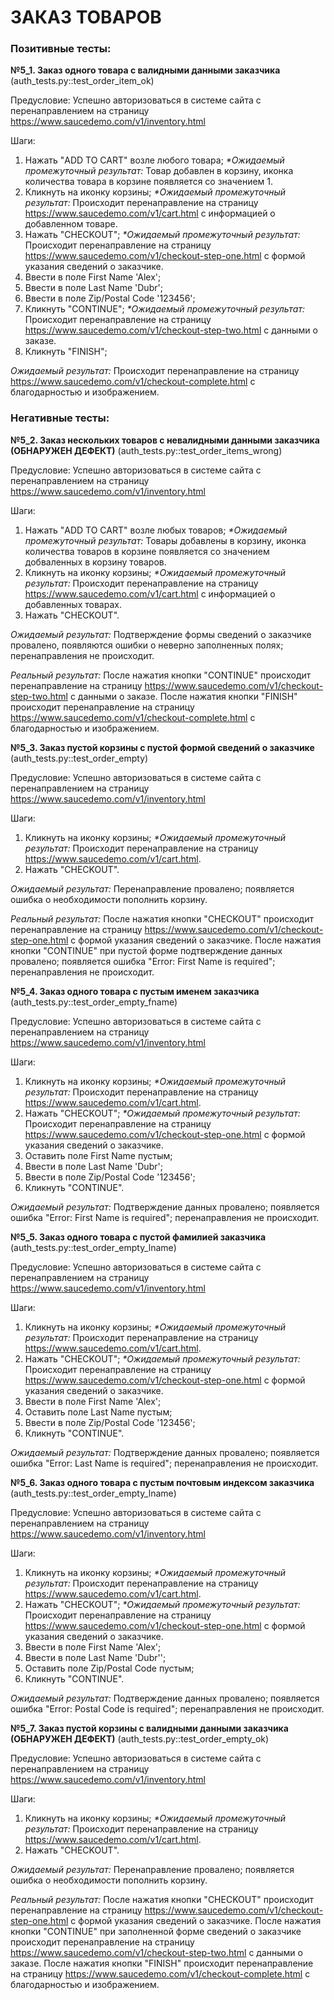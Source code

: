 # ЗАКАЗ ТОВАРОВ

### Позитивные тесты:

**№5_1. Заказ одного товара с валидными данными заказчика**
(auth_tests.py::test_order_item_ok)

Предусловие: Успешно авторизоваться в системе сайта с перенаправлением на страницу 
https://www.saucedemo.com/v1/inventory.html 

Шаги:
1. Нажать "ADD TO CART" возле любого товара;
_*Ожидаемый промежуточный результат:_
Товар добавлен в корзину, иконка количества товара в корзине появляется со значением 1.
2. Кликнуть на иконку корзины;
_*Ожидаемый промежуточный результат:_
Происходит перенаправление на страницу https://www.saucedemo.com/v1/cart.html с информацией о
добавленном товаре.
3. Нажать "CHECKOUT";
_*Ожидаемый промежуточный результат:_
Происходит перенаправление на страницу https://www.saucedemo.com/v1/checkout-step-one.html с формой
указания сведений о заказчике.
4. Ввести в поле First Name 'Alex';
5. Ввести в поле Last Name 'Dubr';
6. Ввести в поле Zip/Postal Code '123456';
7. Кликнуть "CONTINUE";
_*Ожидаемый промежуточный результат:_
Происходит перенаправление на страницу https://www.saucedemo.com/v1/checkout-step-two.html с данными
о заказе.
8. Кликнуть "FINISH";

_Ожидаемый результат:_
Происходит перенаправление на страницу https://www.saucedemo.com/v1/checkout-complete.html с 
благодарностью и изображением.



### Негативные тесты:

**№5_2. Заказ нескольких товаров с невалидными данными заказчика (ОБНАРУЖЕН ДЕФЕКТ)**
(auth_tests.py::test_order_items_wrong)

Предусловие: Успешно авторизоваться в системе сайта с перенаправлением на страницу 
https://www.saucedemo.com/v1/inventory.html 

Шаги:
1. Нажать "ADD TO CART" возле любых товаров;
_*Ожидаемый промежуточный результат:_
Товары добавлены в корзину, иконка количества товаров в корзине появляется со значением добваленных в 
корзину товаров.
2. Кликнуть на иконку корзины;
_*Ожидаемый промежуточный результат:_
Происходит перенаправление на страницу https://www.saucedemo.com/v1/cart.html с информацией о
добавленных товарах.
3. Нажать "CHECKOUT".

_Ожидаемый результат:_
Подтверждение формы сведений о заказчике провалено, появляются ошибки о неверно заполненных полях;
перенаправления не происходит.

_Реальный результат:_
После нажатия кнопки "CONTINUE" происходит перенаправление на страницу 
https://www.saucedemo.com/v1/checkout-step-two.html с данными о заказе.
После нажатия кнопки "FINISH" происходит перенаправление на страницу 
https://www.saucedemo.com/v1/checkout-complete.html с благодарностью и изображением.



**№5_3. Заказ пустой корзины с пустой формой сведений о заказчике**
(auth_tests.py::test_order_empty)

Предусловие: Успешно авторизоваться в системе сайта с перенаправлением на страницу 
https://www.saucedemo.com/v1/inventory.html 

Шаги:
1. Кликнуть на иконку корзины;
_*Ожидаемый промежуточный результат:_
Происходит перенаправление на страницу https://www.saucedemo.com/v1/cart.html.
3. Нажать "CHECKOUT".

_Ожидаемый результат:_
Перенаправление провалено; появляется ошибка о необходимости пополнить корзину.

_Реальный результат:_
После нажатия кнопки "CHECKOUT" происходит перенаправление на страницу 
https://www.saucedemo.com/v1/checkout-step-one.html с формой указания сведений о заказчике.
После нажатия кнопки "CONTINUE" при пустой форме подтверждение данных провалено; появляется ошибка 
"Error: First Name is required"; перенаправления не происходит.



**№5_4. Заказ одного товара с пустым именем заказчика**
(auth_tests.py::test_order_empty_fname)

Предусловие: Успешно авторизоваться в системе сайта с перенаправлением на страницу 
https://www.saucedemo.com/v1/inventory.html 

Шаги:
1. Кликнуть на иконку корзины;
_*Ожидаемый промежуточный результат:_
Происходит перенаправление на страницу https://www.saucedemo.com/v1/cart.html.
3. Нажать "CHECKOUT";
_*Ожидаемый промежуточный результат:_
Происходит перенаправление на страницу https://www.saucedemo.com/v1/checkout-step-one.html с формой
указания сведений о заказчике.
4. Оставить поле First Name пустым;
5. Ввести в поле Last Name 'Dubr';
6. Ввести в поле Zip/Postal Code '123456';
7. Кликнуть "CONTINUE".

_Ожидаемый результат:_
Подтверждение данных провалено; появляется ошибка "Error: First Name is required"; 
перенаправления не происходит.



**№5_5. Заказ одного товара с пустой фамилией заказчика**
(auth_tests.py::test_order_empty_lname)

Предусловие: Успешно авторизоваться в системе сайта с перенаправлением на страницу 
https://www.saucedemo.com/v1/inventory.html 

Шаги:
1. Кликнуть на иконку корзины;
_*Ожидаемый промежуточный результат:_
Происходит перенаправление на страницу https://www.saucedemo.com/v1/cart.html.
3. Нажать "CHECKOUT";
_*Ожидаемый промежуточный результат:_
Происходит перенаправление на страницу https://www.saucedemo.com/v1/checkout-step-one.html с формой
указания сведений о заказчике.
4. Ввести в поле First Name 'Alex';
5. Оставить поле Last Name пустым;
6. Ввести в поле Zip/Postal Code '123456';
7. Кликнуть "CONTINUE".

_Ожидаемый результат:_
Подтверждение данных провалено; появляется ошибка "Error: Last Name is required"; 
перенаправления не происходит.



**№5_6. Заказ одного товара с пустым почтовым индексом заказчика**
(auth_tests.py::test_order_empty_lname)

Предусловие: Успешно авторизоваться в системе сайта с перенаправлением на страницу 
https://www.saucedemo.com/v1/inventory.html 

Шаги:
1. Кликнуть на иконку корзины;
_*Ожидаемый промежуточный результат:_
Происходит перенаправление на страницу https://www.saucedemo.com/v1/cart.html.
3. Нажать "CHECKOUT";
_*Ожидаемый промежуточный результат:_
Происходит перенаправление на страницу https://www.saucedemo.com/v1/checkout-step-one.html с формой
указания сведений о заказчике.
4. Ввести в поле First Name 'Alex';
5. Ввести в поле Last Name 'Dubr'';
6. Оставить поле Zip/Postal Code пустым;
7. Кликнуть "CONTINUE".

_Ожидаемый результат:_
Подтверждение данных провалено; появляется ошибка "Error: Postal Code is required"; 
перенаправления не происходит.



**№5_7. Заказ пустой корзины с валидными данными заказчика (ОБНАРУЖЕН ДЕФЕКТ)**
(auth_tests.py::test_order_empty_ok)

Предусловие: Успешно авторизоваться в системе сайта с перенаправлением на страницу 
https://www.saucedemo.com/v1/inventory.html 

Шаги:
1. Кликнуть на иконку корзины;
_*Ожидаемый промежуточный результат:_
Происходит перенаправление на страницу https://www.saucedemo.com/v1/cart.html.
3. Нажать "CHECKOUT".

_Ожидаемый результат:_
Перенаправление провалено; появляется ошибка о необходимости пополнить корзину.

_Реальный результат:_
После нажатия кнопки "CHECKOUT" происходит перенаправление на страницу 
https://www.saucedemo.com/v1/checkout-step-one.html с формой указания сведений о заказчике.
После нажатия кнопки "CONTINUE" при заполненной форме сведений о заказчике
происходит перенаправление на страницу https://www.saucedemo.com/v1/checkout-step-two.html с данными 
о заказе.
После нажатия кнопки "FINISH" происходит перенаправление на страницу 
https://www.saucedemo.com/v1/checkout-complete.html с благодарностью и изображением.

